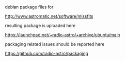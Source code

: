 debian package files for

http://www.astromatic.net/software/missfits

resulting package is uploaded here

https://launchpad.net/~radio-astro/+archive/ubuntu/main



packaging related issues should be reported here

https://github.com/radio-astro/packaging
